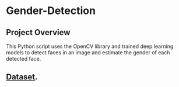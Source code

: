 # Gender-Detection

## Project Overview
This Python script uses the OpenCV library and trained deep learning models to detect faces in an image and estimate the gender of each detected face.

## [Dataset](https://www.kaggle.com/datasets/cashutosh/gender-classification-dataset/data).


